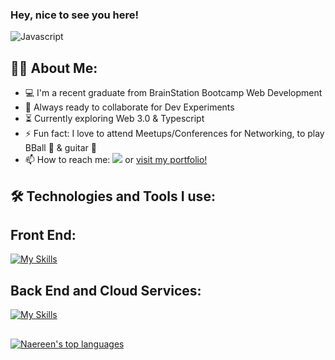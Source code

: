 ### Hey, nice to see you here!


   ![Javascript](https://miro.medium.com/max/1400/1*EVYr7K-N_CNFRJtD4KiQEg.gif)


## 👩‍💻  About Me:

- 💻 I'm a recent graduate from BrainStation Bootcamp Web Development
- 🚀 Always ready to collaborate for Dev Experiments
- ⏳ Currently exploring Web 3.0 & Typescript
- ⚡ Fun fact: I love to attend Meetups/Conferences for Networking, 
to play BBall 🏀 & guitar 🎸 
- 📫 How to reach me: <a href="https://www.linkedin.com/in/carolaine-bonk/"><img src="{https://img.shields.io/badge/LinkedIn-0077B5?style=for-the-badge&logo=linkedin&logoColor=white}"/></a> or <a href="https://www.carolbonk.dev/">visit my portfolio!</a>

## 🛠️ Technologies and Tools I use:

## Front End: 
[![My Skills](https://skillicons.dev/icons?i=html,css,sass,js,react,vscode)](https://skillicons.dev)


## Back End and Cloud Services: 
[![My Skills](https://skillicons.dev/icons?i=nodejs,express,mysql,heroku,netlify)](https://skillicons.dev)


##
[![Naereen's top languages](https://github-readme-stats.vercel.app/api/top-langs/?username=carolbonk&theme=blue-green)](https://github.com/anuraghazra/github-readme-stats)




